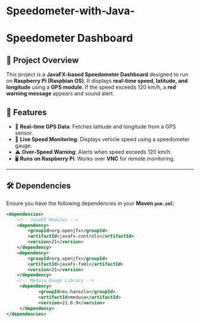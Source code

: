 # Speedometer-with-Java-
# Speedometer Dashboard

## 📌 Project Overview
This project is a **JavaFX-based Speedometer Dashboard** designed to run on **Raspberry Pi (Raspbian OS)**. It displays **real-time speed, latitude, and longitude** using a **GPS module**. If the speed exceeds 120 km/h, a **red warning message** appears and sound alert.

## 🚀 Features
- 📡 **Real-time GPS Data**: Fetches latitude and longitude from a GPS sensor.
- 🚗 **Live Speed Monitoring**: Displays vehicle speed using a speedometer gauge.
- ⚠ **Over-Speed Warning**: Alerts when speed exceeds 120 km/h.
- 🖥 **Runs on Raspberry Pi**: Works over **VNC** for remote monitoring.

---

## 🛠 Dependencies
Ensure you have the following dependencies in your **Maven `pom.xml`**:

```xml
<dependencies>
    <!-- JavaFX Modules -->
    <dependency>
        <groupId>org.openjfx</groupId>
        <artifactId>javafx-controls</artifactId>
        <version>21</version>
    </dependency>
    <dependency>
        <groupId>org.openjfx</groupId>
        <artifactId>javafx-fxml</artifactId>
        <version>21</version>
    </dependency>
    <!-- Medusa Gauge Library -->
     <dependency>
            <groupId>eu.hansolo</groupId>
            <artifactId>medusa</artifactId>
            <version>21.0.9</version>
     </dependency>
</dependencies>
```




